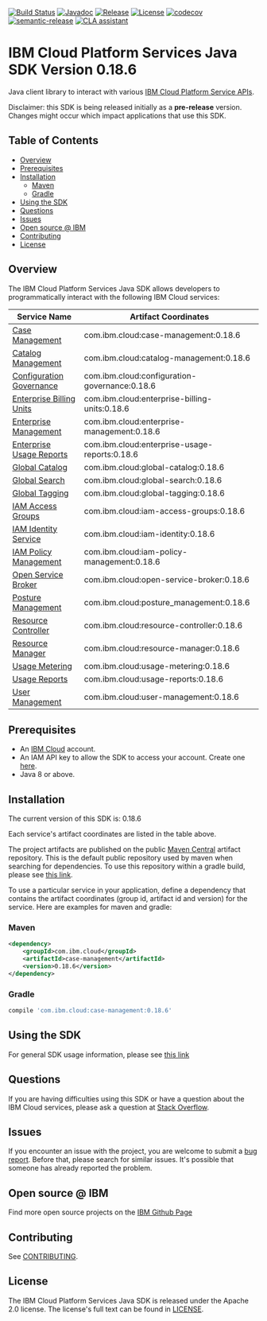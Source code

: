 [![Build Status](https://travis-ci.com/IBM/platform-services-java-sdk.svg?branch=main)](https://travis-ci.com/IBM/platform-services-java-sdk)
[![Javadoc](https://img.shields.io/static/v1?label=javadoc&message=latest&color=blue)](https://ibm.github.io/platform-services-java-sdk/docs/latest)
[![Release](https://img.shields.io/github/v/release/IBM/platform-services-java-sdk)](https://github.com/IBM/platform-services-java-sdk/releases/latest)
[![License](https://img.shields.io/badge/License-Apache%202.0-blue.svg)](https://opensource.org/licenses/Apache-2.0)
[![codecov](https://codecov.io/gh/IBM/platform-services-java-sdk/branch/main/graph/badge.svg)](https://codecov.io/gh/IBM/platform-services-java-sdk)
[![semantic-release](https://img.shields.io/badge/%20%20%F0%9F%93%A6%F0%9F%9A%80-semantic--release-e10079.svg)](https://github.com/semantic-release/semantic-release)
[![CLA assistant](https://cla-assistant.io/readme/badge/IBM/platform-services-java-sdk)](https://cla-assistant.io/IBM/platform-services-java-sdk)



# IBM Cloud Platform Services Java SDK Version 0.18.6

Java client library to interact with various 
[IBM Cloud Platform Service APIs](https://cloud.ibm.com/docs?tab=api-docs&category=platform_services).

Disclaimer: this SDK is being released initially as a **pre-release** version.
Changes might occur which impact applications that use this SDK.

## Table of Contents

<!--
  The TOC below is generated using the `markdown-toc` node package.

      https://github.com/jonschlinkert/markdown-toc

  You should regenerate the TOC after making changes to this file.

      npx markdown-toc --maxdepth 4 -i README.md
  -->

<!-- toc -->

- [Overview](#overview)
- [Prerequisites](#prerequisites)
- [Installation](#installation)
  * [Maven](#maven)
  * [Gradle](#gradle)
- [Using the SDK](#using-the-sdk)
- [Questions](#questions)
- [Issues](#issues)
- [Open source @ IBM](#open-source--ibm)
- [Contributing](#contributing)
- [License](#license)

<!-- tocstop -->

## Overview

The IBM Cloud Platform Services Java SDK allows developers to programmatically interact with the following IBM Cloud services:

Service Name | Artifact Coordinates
--- | --- 
[Case Management](https://cloud.ibm.com/apidocs/case-management) | com.ibm.cloud:case-management:0.18.6
[Catalog Management](https://cloud.ibm.com/apidocs/resource-catalog/private-catalog) | com.ibm.cloud:catalog-management:0.18.6
[Configuration Governance](https://cloud.ibm.com/apidocs/security-compliance/config) | com.ibm.cloud:configuration-governance:0.18.6
[Enterprise Billing Units](https://cloud.ibm.com/apidocs/enterprise-apis/billing-unit) | com.ibm.cloud:enterprise-billing-units:0.18.6
[Enterprise Management](https://cloud.ibm.com/apidocs/enterprise-apis/enterprise) | com.ibm.cloud:enterprise-management:0.18.6
[Enterprise Usage Reports](https://cloud.ibm.com/apidocs/enterprise-apis/resource-usage-reports) | com.ibm.cloud:enterprise-usage-reports:0.18.6
[Global Catalog](https://cloud.ibm.com/apidocs/resource-catalog/global-catalog) | com.ibm.cloud:global-catalog:0.18.6
[Global Search](https://cloud.ibm.com/apidocs/search) | com.ibm.cloud:global-search:0.18.6
[Global Tagging](https://cloud.ibm.com/apidocs/tagging) | com.ibm.cloud:global-tagging:0.18.6
[IAM Access Groups](https://cloud.ibm.com/apidocs/iam-access-groups) | com.ibm.cloud:iam-access-groups:0.18.6
[IAM Identity Service](https://cloud.ibm.com/apidocs/iam-identity-token-api) | com.ibm.cloud:iam-identity:0.18.6
[IAM Policy Management](https://cloud.ibm.com/apidocs/iam-policy-management) | com.ibm.cloud:iam-policy-management:0.18.6
[Open Service Broker](https://cloud.ibm.com/apidocs/resource-controller/ibm-cloud-osb-api) | com.ibm.cloud:open-service-broker:0.18.6
[Posture Management](https://cloud.ibm.com/apidocs/security-compliance/posture) | com.ibm.cloud:posture_management:0.18.6
[Resource Controller](https://cloud.ibm.com/apidocs/resource-controller/resource-controller) | com.ibm.cloud:resource-controller:0.18.6
[Resource Manager](https://cloud.ibm.com/apidocs/resource-controller/resource-manager) | com.ibm.cloud:resource-manager:0.18.6
[Usage Metering](https://cloud.ibm.com/apidocs/usage-metering) | com.ibm.cloud:usage-metering:0.18.6
[Usage Reports](https://cloud.ibm.com/apidocs/metering-reporting) | com.ibm.cloud:usage-reports:0.18.6
[User Management](https://cloud.ibm.com/apidocs/user-management) | com.ibm.cloud:user-management:0.18.6

## Prerequisites

[ibm-cloud-onboarding]: https://cloud.ibm.com/registration

* An [IBM Cloud][ibm-cloud-onboarding] account.
* An IAM API key to allow the SDK to access your account. Create one [here](https://cloud.ibm.com/iam/apikeys).
* Java 8 or above.

## Installation
The current version of this SDK is: 0.18.6

Each service's artifact coordinates are listed in the table above.

The project artifacts are published on the public [Maven Central](https://repo1.maven.org/maven2/)
artifact repository.  This is the default public repository used by maven when searching for dependencies.
To use this repository within a gradle build, please see
[this link](https://docs.gradle.org/current/userguide/declaring_repositories.html).

To use a particular service in your application, define a dependency that contains the
artifact coordinates (group id, artifact id and version) for the service.
Here are examples for maven and gradle:

### Maven

```xml
<dependency>
    <groupId>com.ibm.cloud</groupId>
    <artifactId>case-management</artifactId>
    <version>0.18.6</version>
</dependency>
```

### Gradle
```gradle
compile 'com.ibm.cloud:case-management:0.18.6'
```

## Using the SDK
For general SDK usage information, please see [this link](https://github.com/IBM/ibm-cloud-sdk-common/blob/main/README.md)

## Questions

If you are having difficulties using this SDK or have a question about the IBM Cloud services,
please ask a question at
[Stack Overflow](http://stackoverflow.com/questions/ask?tags=ibm-cloud).

## Issues
If you encounter an issue with the project, you are welcome to submit a
[bug report](https://github.com/IBM/platform-services-java-sdk/issues).
Before that, please search for similar issues. It's possible that someone has already reported the problem.

## Open source @ IBM
Find more open source projects on the [IBM Github Page](http://ibm.github.io/)

## Contributing
See [CONTRIBUTING](CONTRIBUTING.md).

## License

The IBM Cloud Platform Services Java SDK is released under the Apache 2.0 license.
The license's full text can be found in
[LICENSE](LICENSE).
